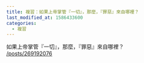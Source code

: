 ```yaml
---
title: 複習：如果上帝掌管『一切』，那麼，『罪惡』來自哪裡？
last_modified_at: 1586433600
categories:
  - 複習
---
```


<p>如果上帝掌管『一切』，那麼，『罪惡』來自哪裡？<br>
<a href="/posts/269192076" target="_blank">/posts/269192076</a></p>

<p>&nbsp;</p>


